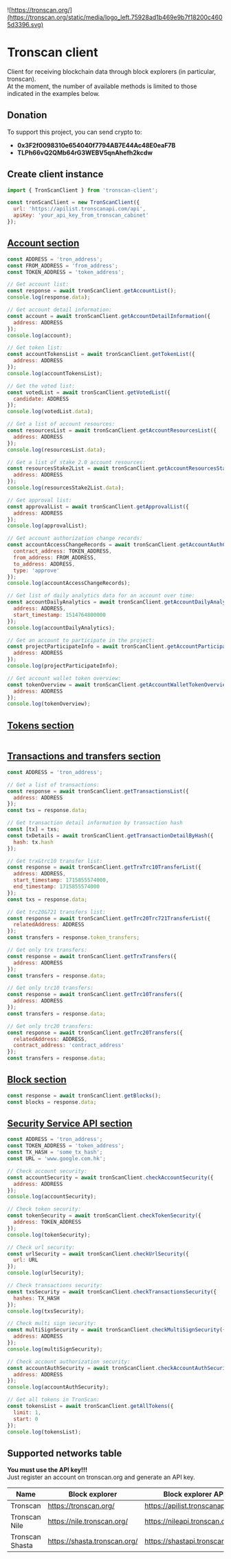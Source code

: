 ![https://tronscan.org/](https://tronscan.org/static/media/logo_left.75928ad1b469e9b7f18200c4605d3396.svg)

# Tronscan client

Client for receiving blockchain data through block explorers (in particular, tronscan).  
At the moment, the number of available methods is limited to those indicated in the examples below.

## Donation

To support this project, you can send crypto to:

- **0x3F2f0098310e654040f7794AB7E44Ac48E0eaF7B**
- **TLPh66vQ2QMb64rG3WEBV5qnAhefh2kcdw**

## Create client instance

```javascript
import { TronScanClient } from 'tronscan-client';

const tronScanClient = new TronScanClient({
  url: 'https://apilist.tronscanapi.com/api',
  apiKey: 'your_api_key_from_tronscan_cabinet'
});
```

## [Account section](https://docs.tronscan.org/api-endpoints/account#get-account-detail-information)

```javascript
const ADDRESS = 'tron_address';
const FROM_ADDRESS = 'from_address';
const TOKEN_ADDRESS = 'token_address';

// Get account list:
const response = await tronScanClient.getAccountList();
console.log(response.data);

// Get account detail information:
const account = await tronScanClient.getAccountDetailInformation({
  address: ADDRESS
});
console.log(account);

// Get token list:
const accountTokensList = await tronScanClient.getTokenList({
  address: ADDRESS
});
console.log(accountTokensList);

// Get the voted list:
const votedList = await tronScanClient.getVotedList({
  candidate: ADDRESS
});
console.log(votedList.data);

// Get a list of account resources:
const resourcesList = await tronScanClient.getAccountResourcesList({
  address: ADDRESS
});
console.log(resourcesList.data);

// Get a list of stake 2.0 account resources:
const resourcesStake2List = await tronScanClient.getAccountResourcesStake2List({
  address: ADDRESS
});
console.log(resourcesStake2List.data);

// Get approval list:
const approvalList = await tronScanClient.getApprovalList({
  address: ADDRESS
});
console.log(approvalList);

// Get account authorization change records:
const accountAccessChangeRecords = await tronScanClient.getAccountAuthChangeRecords({
  contract_address: TOKEN_ADDRESS,
  from_address: FROM_ADDRESS,
  to_address: ADDRESS,
  type: 'approve'
});
console.log(accountAccessChangeRecords);

// Get list of daily analytics data for an account over time:
const accountDailyAnalytics = await tronScanClient.getAccountDailyAnalytics({
  address: ADDRESS,
  start_timestamp: 1514764800000
});
console.log(accountDailyAnalytics);

// Get an account to participate in the project:
const projectParticipateInfo = await tronScanClient.getAccountParticipateProject({
  address: ADDRESS
});
console.log(projectParticipateInfo);

// Get account wallet token overview:
const tokenOverview = await tronScanClient.getAccountWalletTokenOverview({
  address: ADDRESS
});
console.log(tokenOverview);
```

## [Tokens section](https://docs.tronscan.org/api-endpoints/tokens)

```javascript

```

## [Transactions and transfers section](https://docs.tronscan.org/api-endpoints/transactions-and-transfers)

```javascript
const ADDRESS = 'tron_address';

// Get a list of transactions:
const response = await tronScanClient.getTransactionsList({
  address: ADDRESS
});
const txs = response.data;

// Get transaction detail information by transaction hash
const [tx] = txs;
const txDetails = await tronScanClient.getTransactionDetailByHash({
  hash: tx.hash
});

// Get trx&trc10 transfer list:
const response = await tronScanClient.getTrxTrc10TransferList({
  address: ADDRESS,
  start_timestamp: 1715855574000,
  end_timestamp: 1715855574000
});
const txs = response.data;

// Get trc20&721 transfers list:
const response = await tronScanClient.getTrc20Trc721TransferList({
  relatedAddress: ADDRESS
});
const transfers = response.token_transfers;

// Get only trx transfers:
const response = await tronScanClient.getTrxTransfers({
  address: ADDRESS
});
const transfers = response.data;

// Get only trc10 transfers:
const response = await tronScanClient.getTrc10Transfers({
  address: ADDRESS
});
const transfers = response.data;

// Get only trc20 transfers:
const response = await tronScanClient.getTrc20Transfers({
  relatedAddress: ADDRESS,
  contract_address: 'contract_address'
});
const transfers = response.data;
```

## [Block section](https://docs.tronscan.org/api-endpoints/block)

```javascript
const response = await tronScanClient.getBlocks();
const blocks = response.data;
```

## [Security Service API section](https://docs.tronscan.org/security-service/security-service-api)

```javascript
const ADDRESS = 'tron_address';
const TOKEN_ADDRESS = 'token_address';
const TX_HASH = 'some_tx_hash';
const URL = 'www.google.com.hk';

// Check account security:
const accountSecurity = await tronScanClient.checkAccountSecurity({
  address: ADDRESS
});
console.log(accountSecurity);

// Check token security:
const tokenSecurity = await tronScanClient.checkTokenSecurity({
  address: TOKEN_ADDRESS
});
console.log(tokenSecurity);

// Check url security:
const urlSecurity = await tronScanClient.checkUrlSecurity({
  url: URL
});
console.log(urlSecurity);

// Check transactions security:
const txsSecurity = await tronScanClient.checkTransactionsSecurity({
  hashes: TX_HASH
});
console.log(txsSecurity);

// Check multi sign security:
const multiSignSecurity = await tronScanClient.checkMultiSignSecurity({
  address: ADDRESS
});
console.log(multiSignSecurity);

// Check account authorization security:
const accountAuthSecurity = await tronScanClient.checkAccountAuthSecurity({
  address: ADDRESS
});
console.log(accountAuthSecurity);

// Get all tokens in TronScan:
const tokensList = await tronScanClient.getAllTokens({
  limit: 1,
  start: 0
});
console.log(tokensList);
```

## Supported networks table

**You must use the API key!!!**  
Just register an account on tronscan.org and generate an API key.

| **Name**        | **Block explorer**           | Block explorer API url              |
| --------------- | ---------------------------- | ----------------------------------- |
| Tronscan        | https://tronscan.org/        | https://apilist.tronscanapi.com/api |
| Tronscan Nile   | https://nile.tronscan.org/   | https://nileapi.tronscan.org/api    |
| Tronscan Shasta | https://shasta.tronscan.org/ | https://shastapi.tronscan.org/api   |
